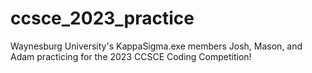 # ccsce_2023_practice

Waynesburg University's KappaSigma.exe members Josh, Mason, and Adam practicing for the 2023 CCSCE Coding Competition!
